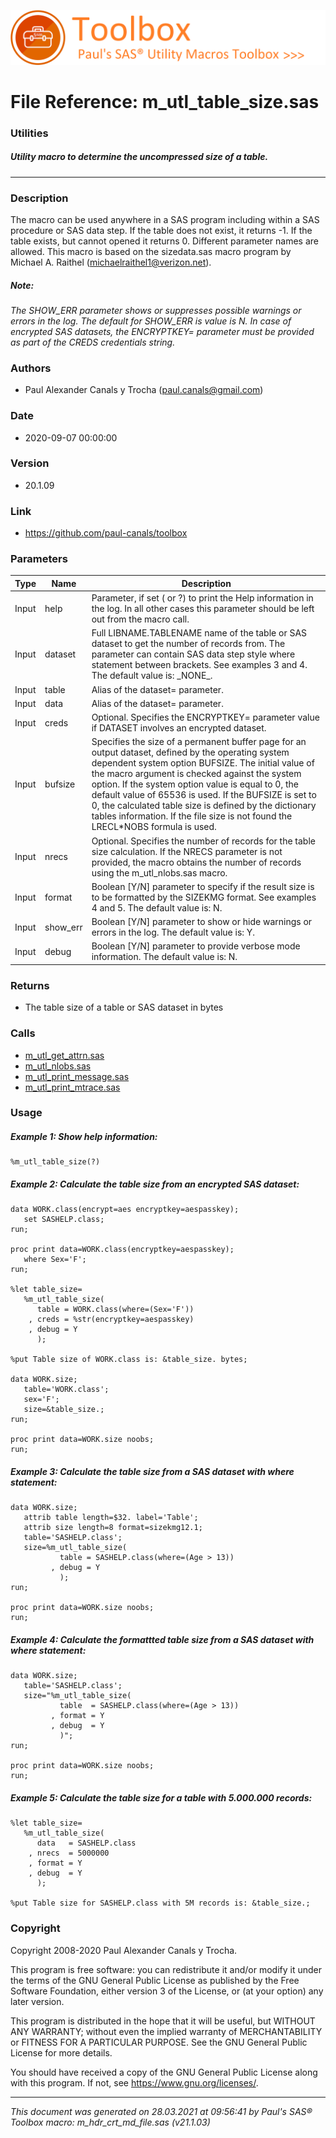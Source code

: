 ![../misc/images/doc_banner.png](../misc/images/doc_banner.png)
# 
# File Reference: m_utl_table_size.sas

### Utilities

##### Utility macro to determine the uncompressed size of a table.

***

### Description
The macro can be used anywhere in a SAS program including within a SAS procedure or SAS data step. If the table does not exist, it returns \-1. If the table exists, but cannot opened it returns 0. Different parameter names are allowed. This macro is based on the sizedata.sas macro program by Michael A. Raithel (michaelraithel1@verizon.net).

##### *Note:*
*The SHOW_ERR parameter shows or suppresses possible warnings or errors in the log. The default for SHOW_ERR is value is N.*
*In case of encrypted SAS datasets, the ENCRYPTKEY= parameter must be provided as part of the CREDS credentials string.*

### Authors
* Paul Alexander Canals y Trocha (paul.canals@gmail.com)

### Date
* 2020-09-07 00:00:00

### Version
* 20.1.09

### Link
* https://github.com/paul-canals/toolbox

### Parameters
| Type | Name | Description |
| ---- | ---- | ----------- |
| Input | help | Parameter, if set ( or ?) to print the Help information in the log. In all other cases this parameter should be left out from the macro call. |
| Input | dataset | Full LIBNAME.TABLENAME name of the table or SAS dataset to get the number of records from. The parameter can contain SAS data step style where statement between brackets. See examples 3 and 4. The default value is: \_NONE\_. |
| Input | table | Alias of the dataset= parameter. |
| Input | data | Alias of the dataset= parameter. |
| Input | creds | Optional. Specifies the ENCRYPTKEY= parameter value if DATASET involves an encrypted dataset. |
| Input | bufsize | Specifies the size of a permanent buffer page for an output dataset, defined by the operating system dependent system option BUFSIZE. The initial value of the macro argument is checked against the system option. If the system option value is equal to 0, the default value of 65536 is used. If the BUFSIZE is set to 0, the calculated table size is defined by the dictionary tables information. If the file size is not found the LRECL*NOBS formula is used. |
| Input | nrecs | Optional. Specifies the number of records for the table size calculation. If the NRECS parameter is not provided, the macro obtains the number of records using the m_utl_nlobs.sas macro. |
| Input | format | Boolean [Y/N] parameter to specify if the result size is to be formatted by the SIZEKMG format. See examples 4 and 5. The default value is: N. |
| Input | show_err | Boolean [Y/N] parameter to show or hide warnings or errors in the log. The default value is: Y. |
| Input | debug | Boolean [Y/N] parameter to provide verbose mode information. The default value is: N. |

### Returns
* The table size of a table or SAS dataset in bytes

### Calls
* [m_utl_get_attrn.sas](m_utl_get_attrn.md)
* [m_utl_nlobs.sas](m_utl_nlobs.md)
* [m_utl_print_message.sas](m_utl_print_message.md)
* [m_utl_print_mtrace.sas](m_utl_print_mtrace.md)

### Usage

##### Example 1: Show help information:
```sas
%m_utl_table_size(?)
```

##### Example 2: Calculate the table size from an encrypted SAS dataset:
```sas
data WORK.class(encrypt=aes encryptkey=aespasskey);
   set SASHELP.class;
run;

proc print data=WORK.class(encryptkey=aespasskey);
   where Sex='F';
run;

%let table_size=
   %m_utl_table_size(
      table = WORK.class(where=(Sex='F'))
    , creds = %str(encryptkey=aespasskey)
    , debug = Y
      );

%put Table size of WORK.class is: &table_size. bytes;

data WORK.size;
   table='WORK.class';
   sex='F';
   size=&table_size.;
run;

proc print data=WORK.size noobs;
run;

```

##### Example 3: Calculate the table size from a SAS dataset with where statement:
```sas
data WORK.size;
   attrib table length=$32. label='Table';
   attrib size length=8 format=sizekmg12.1;
   table='SASHELP.class';
   size=%m_utl_table_size(
           table = SASHELP.class(where=(Age > 13))
         , debug = Y
           );
run;

proc print data=WORK.size noobs;
run;

```

##### Example 4: Calculate the formattted table size from a SAS dataset with where statement:
```sas
data WORK.size;
   table='SASHELP.class';
   size="%m_utl_table_size(
           table  = SASHELP.class(where=(Age > 13))
         , format = Y
         , debug  = Y
           )";
run;

proc print data=WORK.size noobs;
run;

```

##### Example 5: Calculate the table size for a table with 5.000.000 records:
```sas
%let table_size=
   %m_utl_table_size(
      data   = SASHELP.class
    , nrecs  = 5000000
    , format = Y
    , debug  = Y
      );

%put Table size for SASHELP.class with 5M records is: &table_size.;

```

### Copyright
Copyright 2008-2020 Paul Alexander Canals y Trocha. 
 
This program is free software: you can redistribute it and/or modify 
it under the terms of the GNU General Public License as published by 
the Free Software Foundation, either version 3 of the License, or 
(at your option) any later version. 
 
This program is distributed in the hope that it will be useful, 
but WITHOUT ANY WARRANTY; without even the implied warranty of 
MERCHANTABILITY or FITNESS FOR A PARTICULAR PURPOSE. See the 
GNU General Public License for more details. 
 
You should have received a copy of the GNU General Public License 
along with this program. If not, see <https://www.gnu.org/licenses/>. 


***
*This document was generated on 28.03.2021 at 09:56:41  by Paul's SAS&reg; Toolbox macro: m_hdr_crt_md_file.sas (v21.1.03)*
